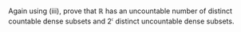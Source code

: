 Again using (iii), prove that $\mathbb{R}$ has an uncountable number of distinct countable dense subsets and $2^\mathfrak{c}$ distinct uncountable dense subsets.